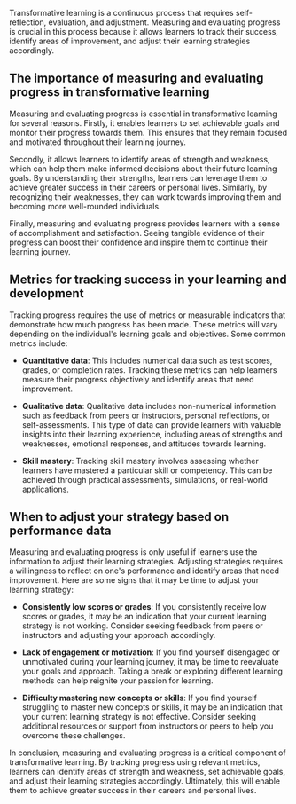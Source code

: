 
Transformative learning is a continuous process that requires self-reflection, evaluation, and adjustment. Measuring and evaluating progress is crucial in this process because it allows learners to track their success, identify areas of improvement, and adjust their learning strategies accordingly.

The importance of measuring and evaluating progress in transformative learning
------------------------------------------------------------------------------

Measuring and evaluating progress is essential in transformative learning for several reasons. Firstly, it enables learners to set achievable goals and monitor their progress towards them. This ensures that they remain focused and motivated throughout their learning journey.

Secondly, it allows learners to identify areas of strength and weakness, which can help them make informed decisions about their future learning goals. By understanding their strengths, learners can leverage them to achieve greater success in their careers or personal lives. Similarly, by recognizing their weaknesses, they can work towards improving them and becoming more well-rounded individuals.

Finally, measuring and evaluating progress provides learners with a sense of accomplishment and satisfaction. Seeing tangible evidence of their progress can boost their confidence and inspire them to continue their learning journey.

Metrics for tracking success in your learning and development
-------------------------------------------------------------

Tracking progress requires the use of metrics or measurable indicators that demonstrate how much progress has been made. These metrics will vary depending on the individual's learning goals and objectives. Some common metrics include:

* **Quantitative data**: This includes numerical data such as test scores, grades, or completion rates. Tracking these metrics can help learners measure their progress objectively and identify areas that need improvement.

* **Qualitative data**: Qualitative data includes non-numerical information such as feedback from peers or instructors, personal reflections, or self-assessments. This type of data can provide learners with valuable insights into their learning experience, including areas of strengths and weaknesses, emotional responses, and attitudes towards learning.

* **Skill mastery**: Tracking skill mastery involves assessing whether learners have mastered a particular skill or competency. This can be achieved through practical assessments, simulations, or real-world applications.

When to adjust your strategy based on performance data
------------------------------------------------------

Measuring and evaluating progress is only useful if learners use the information to adjust their learning strategies. Adjusting strategies requires a willingness to reflect on one's performance and identify areas that need improvement. Here are some signs that it may be time to adjust your learning strategy:

* **Consistently low scores or grades**: If you consistently receive low scores or grades, it may be an indication that your current learning strategy is not working. Consider seeking feedback from peers or instructors and adjusting your approach accordingly.

* **Lack of engagement or motivation**: If you find yourself disengaged or unmotivated during your learning journey, it may be time to reevaluate your goals and approach. Taking a break or exploring different learning methods can help reignite your passion for learning.

* **Difficulty mastering new concepts or skills**: If you find yourself struggling to master new concepts or skills, it may be an indication that your current learning strategy is not effective. Consider seeking additional resources or support from instructors or peers to help you overcome these challenges.

In conclusion, measuring and evaluating progress is a critical component of transformative learning. By tracking progress using relevant metrics, learners can identify areas of strength and weakness, set achievable goals, and adjust their learning strategies accordingly. Ultimately, this will enable them to achieve greater success in their careers and personal lives.
